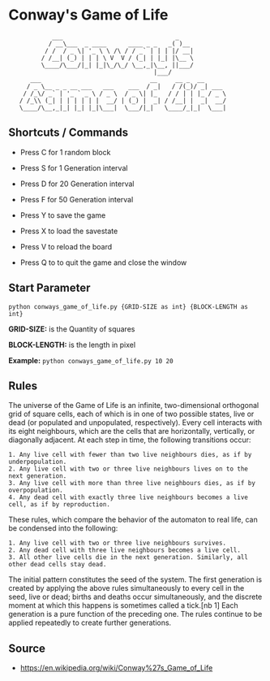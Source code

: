 # Conway's Game of Life
```
            ___                               _                   
           / __\___  _ ____      ____ _ _   _( )__                
          / /  / _ \| '_ \ \ /\ / / _` | | | |/ __|               
         / /__| (_) | | | \ V  V / (_| | |_| |\__ \               
         \____/\___/|_| |_|\_/\_/ \__,_|\__, ||___/               
                                        |___/                     
      ___                              __     __ _  __      
     / _ \__ _ _ __ ___   ___    ___  / _|   / /(_)/ _| ___ 
    / /_\/ _` | '_ ` _ \ / _ \  / _ \| |_   / / | | |_ / _ \ 
   / /_\\ (_| | | | | | |  __/ | (_) |  _| / /__| |  _|  __/
   \____/\__,_|_| |_| |_|\___|  \___/|_|   \____/_|_|  \___|

```

## Shortcuts / Commands
 - Press C for 1 random block              

 - Press S for 1 Generation interval       

 - Press D for 20 Generation interval      

 - Press F for 50 Generation interval      

 - Press Y to save the game

 - Press X to load the savestate

 - Press V to reload the board

 - Press Q to to quit the game and close the window


## Start Parameter

`python conways_game_of_life.py {GRID-SIZE as int} {BLOCK-LENGTH as int}`

**GRID-SIZE:**
is the Quantity of squares

**BLOCK-LENGTH:**
is the length in pixel


**Example:**
`python conways_game_of_life.py 10 20`

## Rules

The universe of the Game of Life is an infinite, two-dimensional orthogonal grid of square cells, each of which is in one of two possible states, live or dead (or populated and unpopulated, respectively). Every cell interacts with its eight neighbours, which are the cells that are horizontally, vertically, or diagonally adjacent. At each step in time, the following transitions occur:

    1. Any live cell with fewer than two live neighbours dies, as if by underpopulation.
    2. Any live cell with two or three live neighbours lives on to the next generation.
    3. Any live cell with more than three live neighbours dies, as if by overpopulation.
    4. Any dead cell with exactly three live neighbours becomes a live cell, as if by reproduction.

These rules, which compare the behavior of the automaton to real life, can be condensed into the following:

    1. Any live cell with two or three live neighbours survives.
    2. Any dead cell with three live neighbours becomes a live cell.
    3. All other live cells die in the next generation. Similarly, all other dead cells stay dead.

The initial pattern constitutes the seed of the system. The first generation is created by applying the above rules simultaneously to every cell in the seed, live or dead; births and deaths occur simultaneously, and the discrete moment at which this happens is sometimes called a tick.[nb 1] Each generation is a pure function of the preceding one. The rules continue to be applied repeatedly to create further generations. 

## Source

 - https://en.wikipedia.org/wiki/Conway%27s_Game_of_Life
